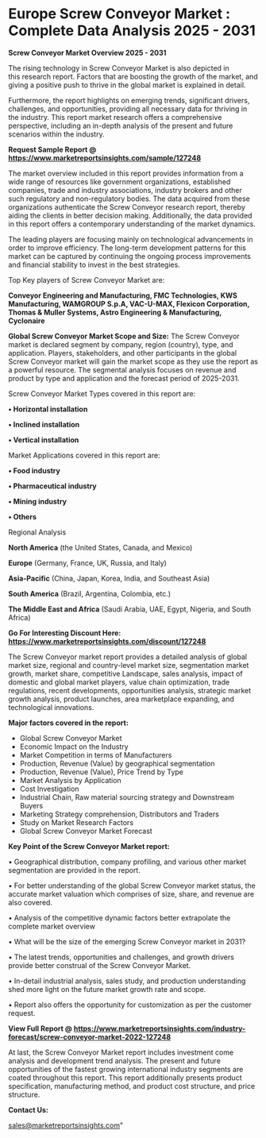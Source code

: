  # Europe Screw Conveyor Market : Complete Data Analysis 2025 - 2031

<Strong> Screw Conveyor Market Overview 2025 - 2031</strong>

The rising technology in Screw Conveyor Market is also depicted in this research report. Factors that are boosting the growth of the market, and giving a positive push to thrive in the global market is explained in detail.

Furthermore, the report highlights on emerging trends, significant drivers, challenges, and opportunities, providing all necessary data for thriving in the industry. This report market research offers a comprehensive perspective, including an in-depth analysis of the present and future scenarios within the industry.

<strong>Request Sample Report @ <a href=https://www.marketreportsinsights.com/sample/127248>https://www.marketreportsinsights.com/sample/127248</a></strong>

The market overview included in this report provides information from a wide range of resources like government organizations, established companies, trade and industry associations, industry brokers and other such regulatory and non-regulatory bodies. The data acquired from these organizations authenticate the Screw Conveyor research report, thereby aiding the clients in better decision making. Additionally, the data provided in this report offers a contemporary understanding of the market dynamics.

The leading players are focusing mainly on technological advancements in order to improve efficiency. The long-term development patterns for this market can be captured by continuing the ongoing process improvements and financial stability to invest in the best strategies.

Top Key players of Screw Conveyor Market are:

<strong>Conveyor Engineering and Manufacturing, FMC Technologies, KWS Manufacturing, WAMGROUP S.p.A, VAC-U-MAX, Flexicon Corporation, Thomas & Muller Systems, Astro Engineering & Manufacturing, Cyclonaire</strong>

<strong><b>Global Screw Conveyor Market Scope and Size:</b></strong>
The Screw Conveyor market is declared segment by company, region (country), type, and application. Players, stakeholders, and other participants in the global Screw Conveyor market will gain the market scope as they use the report as a powerful resource. The segmental analysis focuses on revenue and product by type and application and the forecast period of 2025-2031.

Screw Conveyor Market Types covered in this report are:

<strong>• Horizontal installation

• Inclined installation

• Vertical installation</strong>

Market Applications covered in this report are:

<strong>• Food industry

• Pharmaceutical industry

• Mining industry

• Others</strong> 

Regional Analysis

<strong>North America</strong> (the United States, Canada, and Mexico)

<strong>Europe</strong> (Germany, France, UK, Russia, and Italy)

<strong>Asia-Pacific</strong> (China, Japan, Korea, India, and Southeast Asia)

<strong>South America</strong> (Brazil, Argentina, Colombia, etc.)

<strong>The Middle East and Africa</strong> (Saudi Arabia, UAE, Egypt, Nigeria, and South Africa)

<strong>Go For Interesting Discount Here: <a href=https://www.marketreportsinsights.com/discount/127248>https://www.marketreportsinsights.com/discount/127248</a></strong>

The Screw Conveyor market report provides a detailed analysis of global market size, regional and country-level market size, segmentation market growth, market share, competitive Landscape, sales analysis, impact of domestic and global market players, value chain optimization, trade regulations, recent developments, opportunities analysis, strategic market growth analysis, product launches, area marketplace expanding, and technological innovations.

<strong><b>Major factors covered in the report:</b></strong>
<ul>
  <li>Global Screw Conveyor Market </li>
  <li>Economic Impact on the Industry</li>
  <li>Market Competition in terms of Manufacturers</li>
  <li>Production, Revenue (Value) by geographical segmentation</li>
  <li>Production, Revenue (Value), Price Trend by Type</li>
  <li>Market Analysis by Application</li>
  <li>Cost Investigation</li>
  <li>Industrial Chain, Raw material sourcing strategy and Downstream Buyers</li>
  <li>Marketing Strategy comprehension, Distributors and Traders</li>
  <li>Study on Market Research Factors</li>
  <li>Global Screw Conveyor Market Forecast</li>
</ul>

<strong><b>Key Point of the Screw Conveyor Market report:</b></strong>

• Geographical distribution, company profiling, and various other market segmentation are provided in the report.

• For better understanding of the global Screw Conveyor market status, the accurate market valuation which comprises of size, share, and revenue are also covered.

• Analysis of the competitive dynamic factors better extrapolate the complete market overview

• What will be the size of the emerging Screw Conveyor market in 2031?

• The latest trends, opportunities and challenges, and growth drivers provide better construal of the Screw Conveyor Market.

• In-detail industrial analysis, sales study, and production understanding shed more light on the future market growth rate and scope.

• Report also offers the opportunity for customization as per the customer request.

<strong><b>View Full Report @ <a href=https://www.marketreportsinsights.com/industry-forecast/screw-conveyor-market-2022-127248>https://www.marketreportsinsights.com/industry-forecast/screw-conveyor-market-2022-127248</a></b></strong>


At last, the Screw Conveyor Market report includes investment come analysis and development trend analysis. The present and future opportunities of the fastest growing international industry segments are coated throughout this report. This report additionally presents product specification, manufacturing method, and product cost structure, and price structure.

<strong>Contact Us:</strong>

sales@marketreportsinsights.com"
